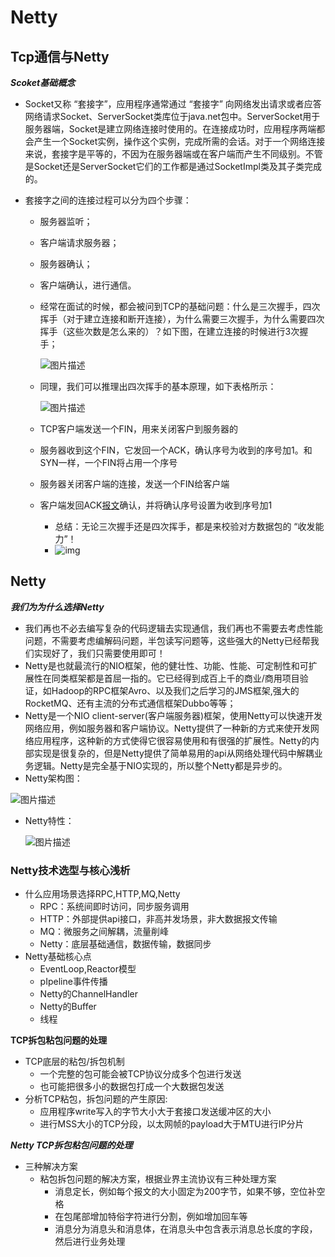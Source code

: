 # Netty



## Tcp通信与Netty



***Scoket基础概念***

* Socket又称 “套接字”，应用程序通常通过 “套接字” 向网络发出请求或者应答网络请求Socket、ServerSocket类库位于java.net包中。ServerSocket用于服务器端，Socket是建立网络连接时使用的。在连接成功时，应用程序两端都会产生一个Socket实例，操作这个实例，完成所需的会话。对于一个网络连接来说，套接字是平等的，不因为在服务器端或在客户端而产生不同级别。不管是Socket还是ServerSocket它们的工作都是通过SocketImpl类及其子类完成的。

* 套接字之间的连接过程可以分为四个步骤：

  - 服务器监听；

  - 客户端请求服务器；

  - 服务器确认；

  - 客户端确认，进行通信。

  - 经常在面试的时候，都会被问到TCP的基础问题：什么是三次握手，四次挥手（对于建立连接和断开连接），为什么需要三次握手，为什么需要四次挥手（这些次数是怎么来的）？如下图，在建立连接的时候进行3次握手；

    ![图片描述](https://climg.mukewang.com/5ee6d92e095b37e015800306.png)

  - 同理，我们可以推理出四次挥手的基本原理，如下表格所示：

    ![图片描述](https://climg.mukewang.com/5ee6d93909ec30d413520287.png)

  - TCP客户端发送一个FIN，用来关闭客户到服务器的

  - 服务器收到这个FIN，它发回一个ACK，确认序号为收到的序号加1。和SYN一样，一个FIN将占用一个序号

  - 服务器关闭客户端的连接，发送一个FIN给客户端

  - 客户端发回ACK[报文](https://baike.baidu.com/item/报文)确认，并将确认序号设置为收到序号加1

    - 总结：无论三次握手还是四次挥手，都是来校验对方数据包的 “收发能力”！
    - ![img](https://pics3.baidu.com/feed/caef76094b36acaf042ba27e2f07751503e99c48.jpeg?token=82e7f4e96e77dc4f3a6b5d9d1e36af2c&s=C150C53249BAC4CA586931D6030050B2)





## Netty



***我们为为什么选择Netty***



- 我们再也不必去编写复杂的代码逻辑去实现通信，我们再也不需要去考虑性能问题，不需要考虑编解码问题，半包读写问题等，这些强大的Netty已经帮我们实现好了，我们只需要使用即可！
- Netty是也就最流行的NIO框架，他的健壮性、功能、性能、可定制性和可扩展性在同类框架都是首屈一指的。它已经得到成百上千的商业/商用项目验证，如Hadoop的RPC框架Avro、以及我们之后学习的JMS框架,强大的RocketMQ、还有主流的分布式通信框架Dubbo等等；
- Netty是一个NIO client-server(客户端服务器)框架，使用Netty可以快速开发网络应用，例如服务器和客户端协议。Netty提供了一种新的方式来使开发网络应用程序，这种新的方式使得它很容易使用和有很强的扩展性。Netty的内部实现是很复杂的，但是Netty提供了简单易用的api从网络处理代码中解耦业务逻辑。Netty是完全基于NIO实现的，所以整个Netty都是异步的。
- Netty架构图：

![图片描述](https://climg.mukewang.com/5ee6d94b0915802d09090528.png)

- Netty特性：

  ![图片描述](https://climg.mukewang.com/5ee6d959099a30ad10110512.png)



### Netty技术选型与核心浅析

* 什么应用场景选择RPC,HTTP,MQ,Netty
  * RPC：系统间即时访问，同步服务调用
  * HTTP：外部提供api接口，非高并发场景，非大数据报文传输
  * MQ：微服务之间解耦，流量削峰
  * Netty：底层基础通信，数据传输，数据同步
* Netty基础核心点
  * EventLoop,Reactor模型
  * pIpeline事件传播
  * Netty的ChannelHandler
  * Netty的Buffer
  * 线程



**TCP拆包粘包问题的处理**

* TCP底层的粘包/拆包机制
  * 一个完整的包可能会被TCP协议分成多个包进行发送
  * 也可能把很多小的数据包打成一个大数据包发送
* 分析TCP粘包，拆包问题的产生原因:
  * 应用程序write写入的字节大小大于套接口发送缓冲区的大小
  * 进行MSS大小的TCP分段，以太网帧的payload大于MTU进行IP分片



***Netty TCP拆包粘包问题的处理***

* 三种解决方案
  * 粘包拆包问题的解决方案，根据业界主流协议有三种处理方案
    * 消息定长，例如每个报文的大小固定为200字节，如果不够，空位补空格
    * 在包尾部增加特俗字符进行分割，例如增加回车等
    * 消息分为消息头和消息体，在消息头中包含表示消息总长度的字段，然后进行业务处理

